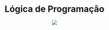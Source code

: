 <div align="center">
<h1>Lógica de Programação</h1>
  <img src="https://user-images.githubusercontent.com/102625628/223833411-5a49d47e-9800-4837-8e03-8e2bf8657d52.gif"/>
</div>
